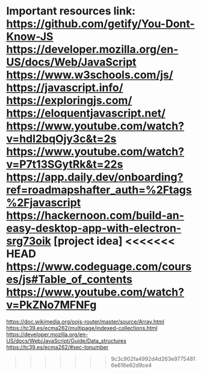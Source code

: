 Important resources link:   
https://github.com/getify/You-Dont-Know-JS
https://developer.mozilla.org/en-US/docs/Web/JavaScript
https://www.w3schools.com/js/  
https://javascript.info/   
https://exploringjs.com/   
https://eloquentjavascript.net/   
https://www.youtube.com/watch?v=hdI2bqOjy3c&t=2s   
https://www.youtube.com/watch?v=P7t13SGytRk&t=22s   
https://app.daily.dev/onboarding?ref=roadmapshafter_auth=%2Ftags%2Fjavascript      
https://hackernoon.com/build-an-easy-desktop-app-with-electron-srg73oik  [project idea]
<<<<<<< HEAD
https://www.codeguage.com/courses/js#Table_of_contents  
https://www.youtube.com/watch?v=PkZNo7MFNFg
=======
https://doc.wikimedia.org/oojs-router/master/source/Array.html
https://tc39.es/ecma262/multipage/indexed-collections.html 
https://developer.mozilla.org/en-US/docs/Web/JavaScript/Guide/Data_structures  
https://tc39.es/ecma262/#sec-tonumber
>>>>>>> 9c3c902fa4992d4d263e97754816e616e62d9ce4
